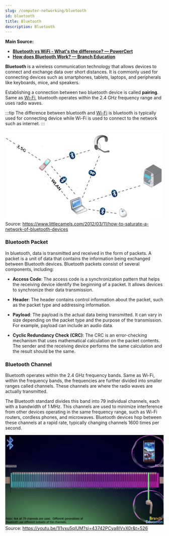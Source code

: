 ```yaml
---
slug: /computer-networking/bluetooth
id: bluetooth
title: Bluetooth
description: Bluetooth
---
```


**Main Source:**

- **[Bluetooth vs WiFi - What's the difference? — PowerCert](https://youtu.be/mPMGRILsOVk?si=fg2YELEQwkQGC_Fd)**
- **[How does Bluetooth Work? — Branch Education](https://youtu.be/1I1vxu5qIUM?si=CzlAWwXwDhgZ7cq-)**

**Bluetooth** is a wireless communication technology that allows devices to connect and exchange data over short distances. It is commonly used for connecting devices such as smartphones, tablets, laptops, and peripherals like keyboards, mice, and speakers.

Establishing a connection between two bluetooth device is called **pairing**. Same as [Wi-Fi](/computer-networking/wi-fi), bluetooth operates within the 2.4 GHz frequency range and uses radio waves.

:::tip
The difference between bluetooth and [Wi-Fi](/computer-networking/wi-fi) is bluetooth is typically used for connecting device while Wi-Fi is used to connect to the network such as internet.
:::

![Bluetooth connection](./bluetooth-connection.png)  
Source: https://www.littlecamels.com/2012/03/11/how-to-saturate-a-network-of-bluetooth-devices

### Bluetooth Packet

In bluetooth, data is transmitted and received in the form of packets. A packet is a unit of data that contains the information being exchanged between Bluetooth devices. Bluetooth packets consist of several components, including:

- **Access Code**: The access code is a synchronization pattern that helps the receiving device identify the beginning of a packet. It allows devices to synchronize their data transmission.

- **Header**: The header contains control information about the packet, such as the packet type and addressing information.

- **Payload**: The payload is the actual data being transmitted. It can vary in size depending on the packet type and the purpose of the transmission. For example, payload can include an audio data.

- **Cyclic Redundancy Check (CRC)**: The CRC is an error-checking mechanism that uses mathematical calculation on the packet contents. The sender and the receiving device performs the same calculation and the result should be the same.

### Bluetooth Channel

Bluetooth operates within the 2.4 GHz frequency bands. Same as Wi-Fi, within the frequency bands, the frequencies are further divided into smaller ranges called channels. These channels are where the radio waves are actually transmitted.

The Bluetooth standard divides this band into 79 individual channels, each with a bandwidth of 1 MHz. This channels are used to minimize interference from other devices operating in the same frequency range, such as Wi-Fi routers, cordless phones, and microwaves. Bluetooth devices hop between these channels at a rapid rate, typically changing channels 1600 times per second.

![Bluetooth channel](./bluetooth-channel.png)  
Source: https://youtu.be/1I1vxu5qIUM?si=43742PCya8lVvX0r&t=526
